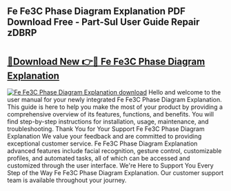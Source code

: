 ## Fe Fe3C Phase Diagram Explanation PDF Download Free - Part-SuI User Guide Repair zDBRP

# <h2><a href="http://dfjcr1.blite.top/?on=Fe+Fe3C+Phase+Diagram+Explanation">🔗Download New 👉🔴 Fe Fe3C Phase Diagram Explanation</a></h2>

[![Fe Fe3C Phase Diagram Explanation download](https://i.imgur.com/lujVjoI.png)](http://dfjcr1.blite.top/?on=Fe+Fe3C+Phase+Diagram+Explanation)
Hello and welcome to the user manual for your newly integrated Fe Fe3C Phase Diagram Explanation. This guide is here to help you make the most of your product by providing a comprehensive overview of its features, functions, and benefits. You will find step-by-step instructions for installation, usage, maintenance, and troubleshooting. Thank You for Your Support Fe Fe3C Phase Diagram Explanation We value your feedback and are committed to providing exceptional customer service. Fe Fe3C Phase Diagram Explanation advanced features include facial recognition, gesture control, customizable profiles, and automated tasks, all of which can be accessed and customized through the user interface. We're Here to Support You Every Step of the Way Fe Fe3C Phase Diagram Explanation. Our customer support team is available throughout your journey.

